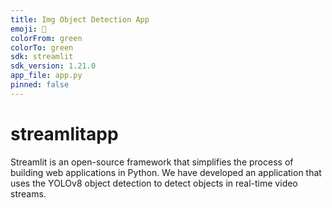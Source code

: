 ```yaml
---
title: Img Object Detection App
emoji: 🥸
colorFrom: green
colorTo: green
sdk: streamlit
sdk_version: 1.21.0
app_file: app.py
pinned: false
---
```

# streamlitapp

Streamlit is an open-source framework that simplifies the process of building web applications in Python.
We have developed an application that uses the YOLOv8 object detection to detect objects in real-time video streams. 
